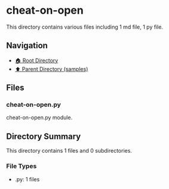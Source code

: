 # cheat-on-open

This directory contains various files including 1 md file, 1 py file.

## Navigation

* [🏠 Root Directory](/samples/cheat-on-open/../samples/cheat-on-open/..README.md)
* [⬆️ Parent Directory (samples)](../README.md)

## Files

### cheat-on-open.py

cheat-on-open.py module.

## Directory Summary

This directory contains 1 files and 0 subdirectories.

### File Types

* .py: 1 files
